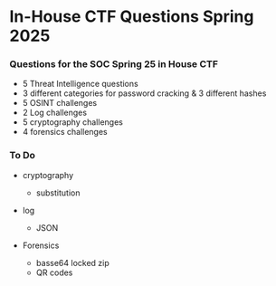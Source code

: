 # In-House CTF Questions Spring 2025
### Questions for the SOC Spring 25 in House CTF

- 5 Threat Intelligence questions
- 3 different categories for password cracking & 3 different hashes
- 5 OSINT challenges
- 2 Log challenges
- 5 cryptography challenges
- 4 forensics challenges

### To Do 
- cryptography
  - substitution
 
- log
  - JSON
 
- Forensics
  - basse64 locked zip
  - QR codes

